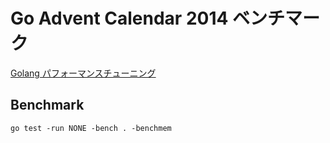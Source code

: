 # Go Advent Calendar 2014 ベンチマーク

[Golang パフォーマンスチューニング](http://qiita.com/naoina/items/d71ddfab31f4b29f6693)

## Benchmark

    go test -run NONE -bench . -benchmem
